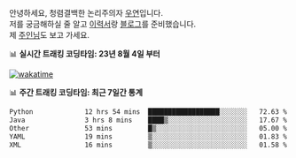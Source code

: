 안녕하세요, 청렴결백한 논리주의자 [우연](https://dev-wooyeon.github.io/quiz-app/)입니다.  
저를 궁금해하실 줄 알고 [이력서](https://ieunune.notion.site/d836ecc9172144d4b39f185b89f16a62)랑 [블로그](https://notion-blog-ieunune.vercel.app)를 준비했습니다.  
제 [주인님](https://www.instagram.com/lovely_hiru_hari_s2/)도 보고 가세요.


📊 **실시간 트래킹 코딩타임: 23년 8월 4일 부터**  

[![wakatime](https://wakatime.com/badge/user/099dd627-fdab-4072-b87a-fa91c7a76d8d.svg?style=for-the-badge)](https://wakatime.com/@099dd627-fdab-4072-b87a-fa91c7a76d8d)

📊 **주간 트래킹 코딩타임: 최근 7일간 통계**

<!--START_SECTION:waka-->

```txt
Python             12 hrs 54 mins  ██████████████████░░░░░░░   72.63 %
Java               3 hrs 8 mins    ████▒░░░░░░░░░░░░░░░░░░░░   17.67 %
Other              53 mins         █▒░░░░░░░░░░░░░░░░░░░░░░░   05.00 %
YAML               19 mins         ▒░░░░░░░░░░░░░░░░░░░░░░░░   01.83 %
XML                16 mins         ▒░░░░░░░░░░░░░░░░░░░░░░░░   01.58 %
```

<!--END_SECTION:waka-->

<!-- ![](./profile-3d-contrib/profile-night-view.svg)-->

